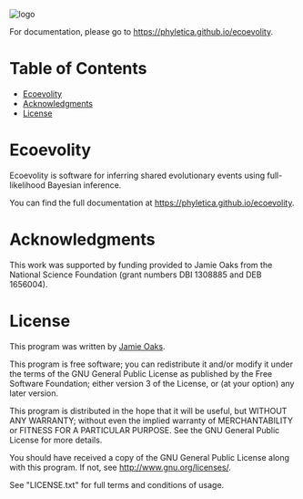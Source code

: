 
![logo](https://raw.githubusercontent.com/phyletica/ecoevolity/master/docs/_static/ecoevolity-logo.png)

For documentation, please go to <https://phyletica.github.io/ecoevolity>.


Table of Contents
=================

 -  [Ecoevolity](#ecoevolity)
 -  [Acknowledgments](#acknowledgments)
 -  [License](#license)

Ecoevolity
==========

Ecoevolity is software for inferring shared evolutionary events using
full-likelihood Bayesian inference.

You can find the full documentation at
<https://phyletica.github.io/ecoevolity>.

Acknowledgments
===============

This work was supported by funding provided to Jamie Oaks from the National
Science Foundation (grant numbers DBI 1308885 and DEB 1656004).

License
=======

This program was written by [Jamie Oaks](http://phyletica.github.io).

This program is free software; you can redistribute it and/or modify
it under the terms of the GNU General Public License as published by
the Free Software Foundation; either version 3 of the License, or
(at your option) any later version.

This program is distributed in the hope that it will be useful,
but WITHOUT ANY WARRANTY; without even the implied warranty of
MERCHANTABILITY or FITNESS FOR A PARTICULAR PURPOSE.  See the
GNU General Public License for more details.

You should have received a copy of the GNU General Public License along
with this program. If not, see <http://www.gnu.org/licenses/>.

See "LICENSE.txt" for full terms and conditions of usage.
